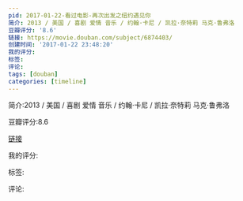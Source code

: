 ```yaml
---
pid: 2017-01-22-看过电影-再次出发之纽约遇见你
简介: 2013 / 美国 / 喜剧 爱情 音乐 / 约翰·卡尼 / 凯拉·奈特莉 马克·鲁弗洛
豆瓣评分: '8.6'
链接: https://movie.douban.com/subject/6874403/
创建时间: '2017-01-22 23:48:20'
我的评分:
标签:
评论:
tags: [douban]
categories: [timeline]
---
```

简介:2013 / 美国 / 喜剧 爱情 音乐 / 约翰·卡尼 / 凯拉·奈特莉 马克·鲁弗洛

豆瓣评分:8.6

[链接](https://movie.douban.com/subject/6874403/)

我的评分:

标签:

评论:

